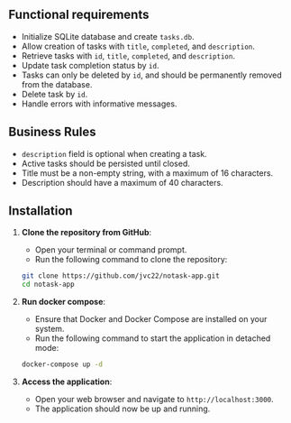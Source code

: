 ## Functional requirements

- Initialize SQLite database and create `tasks.db`.
- Allow creation of tasks with `title`, `completed`, and `description`.
- Retrieve tasks with `id`, `title`, `completed`, and `description`.
- Update task completion status by `id`.
- Tasks can only be deleted by `id`, and should be permanently removed from the database.
- Delete task by `id`.
- Handle errors with informative messages.

## Business Rules

- `description` field is optional when creating a task.
- Active tasks should be persisted until closed.
- Title must be a non-empty string, with a maximum of 16 characters.
- Description should have a maximum of 40 characters.

## Installation

1. **Clone the repository from GitHub**:
   - Open your terminal or command prompt.
   - Run the following command to clone the repository:  

   ```bash
   git clone https://github.com/jvc22/notask-app.git
   cd notask-app
   ```

2. **Run docker compose**:
    - Ensure that Docker and Docker Compose are installed on your system.
    - Run the following command to start the application in detached mode:  

    ```bash
   docker-compose up -d
   ```

3. **Access the application**:
    - Open your web browser and navigate to `http://localhost:3000`.
    - The application should now be up and running.